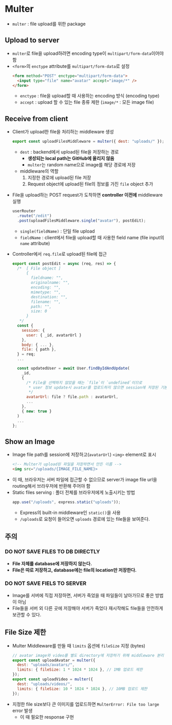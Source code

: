 # Multer

- `multer` : file upload를 위한 package

## Upload to server

- `multer`로 file을 upload하려면 encoding type이 `multipart/form-data`이어야 함
- `<form>`의 `enctype` attribute를 `multipart/form-data`로 설정
  ```html
  <form method="POST" enctype="multipart/form-data">
    <input type="file" name="avatar" accept="image/*" />
  </form>
  ```
  - `enctype` : file을 upload할 때 사용하는 encoding 방식 (encoding type)
  - `accept` : upload 할 수 있는 file 종류 제한 (`image/*` : 모든 image file)

## Receive from client

- Client가 upload한 file을 처리하는 middleware 생성
  ```js
  export const uploadFilesMiddleware = multer({ dest: "uploads/" });
  ```
  - `dest` : backend에서 upload된 file을 저장하는 경로
    - **생성되는 local path는 GitHub에 올리지 않음**
    - `multer`는 random name으로 image를 해당 경로에 저장
  - middleware의 역할
    1. 지정한 경로에 upload된 file 저장
    2. Request object에 upload된 file의 정보를 가진 `file` object 추가
- File을 upload하는 POST request가 도착하면 **controller 이전에** middleware 실행
  ```js
  userRouter
    .route("/edit")
    .post(uploadFilesMiddleware.single("avatar"), postEdit);
  ```
  - `single(fieldName)` : 단일 file upload
  - `fieldName` : client에서 file을 upload할 때 사용한 field name (file input의 `name` attribute)
- Controller에서 `req.file`로 upload된 file에 접근

  ```js
  export const postEdit = async (req, res) => {
    /*  [ File object ]
        {
          fieldname: "",
          originalname: "",
          encoding: "",
          mimetype: "",
          destination: "",
          filename: "",
          path: "",
          size: 0
        }
     */
    const {
      session: {
        user: { _id, avatarUrl }
      },
      body: { ... },
      file: { path },
    } = req;
    ...

    const updatedUser = await User.findByIdAndUpdate(
      _id,
      {
        /* File을 선택하지 않았을 때는 `file`이 `undefined`이므로
         * user 정보 update시 avatar를 업로드하지 않으면 session에 저장된 기본 avatar를 사용한다.
         */
        avatarUrl: file ? file.path : avatarUrl,
        ...
      },
      { new: true }
    )
    ...
  };
  ```

## Show an Image

- Image file path를 session에 저장하고(`avatarUrl`) `<img>` element로 표시
  ```html
  <!-- Multer가 upload된 파일을 저장하면서 만든 이름 -->
  <img src="/uploads/{IMAGE_FILE_NAME}>
  ```
- 이 때, 브라우저는 서버 파일에 접근할 수 없으므로 server가 image file url을 routing해서 브라우저에 반환해 주어야 함
- Static files serving : 폴더 전체를 브라우저에게 노출시키는 방법
  ```js
  app.use("/uploads", express.static("uploads"));
  ```
  - Express의 built-in middleware인 `static()`을 사용
  - `/uploads`로 요청이 들어오면 `uploads` 경로에 있는 file들을 보여준다.

## 주의

### DO NOT SAVE FILES TO DB DIRECTLY

- **File 자체를 database에 저장하지 않는다.**
- **File은 따로 저장하고, database에는 file의 location만 저장한다.**

### DO NOT SAVE FIELS TO SERVER

- Image를 서버에 직접 저장하면, 서버가 죽었을 때 파일들이 날아가므로 좋은 방법이 아님
- File들을 서버 외 다른 곳에 저장해야 서버가 죽었다 재시작해도 file들을 안전하게 보관할 수 있다.

## File Size 제한

- Multer Middleware를 만들 때 `limits` 옵션에 `fileSize` 지정 (bytes)
  ```js
  // avatar image와 video를 별도 directory에 저장하기 위해 middleware 분리
  export const uploadAvatar = multer({
    dest: "uploads/avatars/",
    limits: { fileSize: 1 * 1024 * 1024 }, // 1MB 업로드 제한
  });
  export const uploadVideo = multer({
    dest: "uploads/videos/",
    limits: { fileSize: 10 * 1024 * 1024 }, // 10MB 업로드 제한
  });
  ```
- 지정한 file size보다 큰 이미지를 업로드하면 `MulterError: File too large` error 발생
  - 이 때 필요한 response 구현
